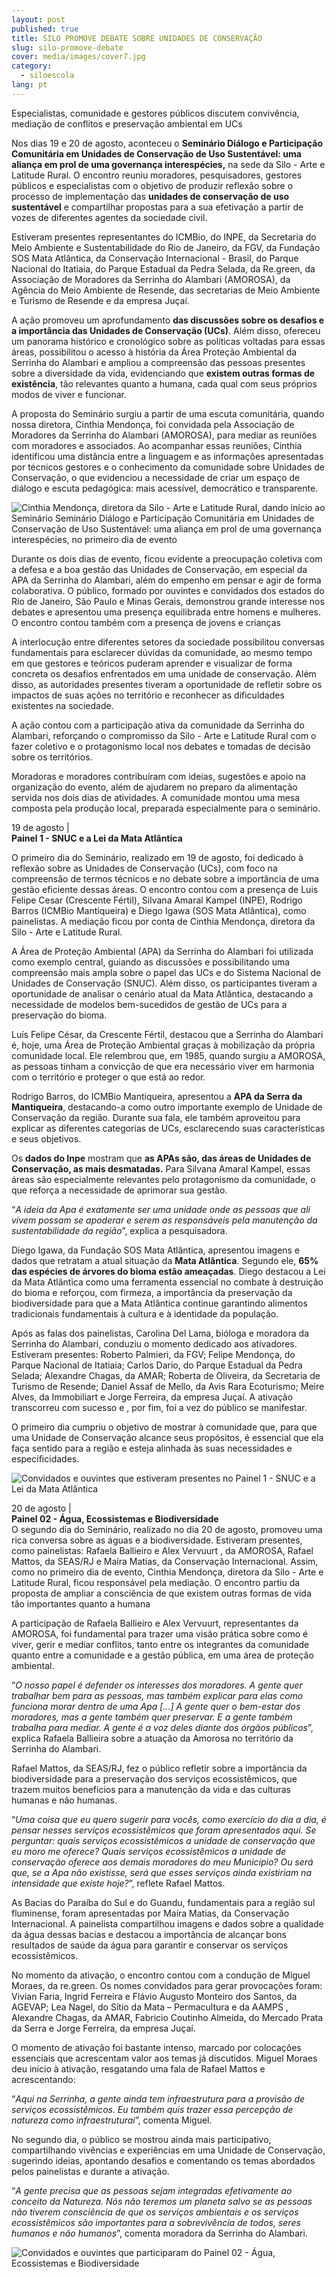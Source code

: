 ```yaml
---
layout: post
published: true
title: SILO PROMOVE DEBATE SOBRE UNIDADES DE CONSERVAÇÃO
slug: silo-promove-debate
cover: media/images/cover7.jpg
category:
  - siloescola
lang: pt
---
```

Especialistas, comunidade e gestores públicos discutem convivência, mediação de conflitos e preservação ambiental em UCs 

Nos dias 19 e 20 de agosto, aconteceu o **Seminário Diálogo e Participação Comunitária em Unidades de Conservação de Uso Sustentável: uma aliança em prol de uma governança interespécies,** na sede da Silo - Arte e Latitude Rural. O encontro reuniu moradores, pesquisadores, gestores públicos e especialistas com o objetivo de produzir reflexão sobre o processo de implementação das **unidades de conservação de uso sustentável** e compartilhar propostas para a sua efetivação a partir de vozes de diferentes agentes da sociedade civil.

Estiveram presentes representantes do ICMBio, do INPE, da Secretaria do Meio Ambiente e Sustentabilidade do Rio de Janeiro, da FGV, da Fundação SOS Mata Atlântica, da Conservação Internacional - Brasil, do Parque Nacional do Itatiaia, do Parque Estadual da Pedra Selada, da Re.green, da Associação de Moradores da Serrinha do Alambari (AMOROSA), da Agência do Meio Ambiente de Resende, das secretarias de Meio Ambiente e Turismo de Resende e da empresa Juçaí.

A ação promoveu um aprofundamento **das discussões sobre os desafios e a importância das Unidades de Conservação (UCs)**. Além disso, ofereceu um panorama histórico e cronológico sobre as políticas voltadas para essas áreas, possibilitou o acesso à história da Área Proteção Ambiental da Serrinha do Alambari e ampliou a compreensão das pessoas presentes sobre a diversidade da vida, evidenciando que **existem outras formas de existência**, tão relevantes quanto a humana, cada qual com seus próprios modos de viver e funcionar.

A proposta do Seminário surgiu a partir de uma escuta comunitária, quando nossa diretora, Cinthia Mendonça, foi convidada pela Associação de Moradores da Serrinha do Alambari (AMOROSA), para mediar as reuniões com moradores e associados. Ao acompanhar essas reuniões, Cinthia identificou uma distância entre a linguagem e as informações apresentadas por técnicos gestores e o conhecimento da comunidade sobre Unidades de Conservação, o que evidenciou a necessidade de criar um espaço de diálogo e escuta pedagógica: mais acessível, democrático e transparente. 

![Cinthia Mendonça, diretora da Silo - Arte e Latitude Rural, dando início ao Seminário Seminário Diálogo e Participação Comunitária em Unidades de Conservação de Uso Sustentável: uma aliança em prol de uma governança interespécies, no primeiro dia de evento](/media/images/uploads/siloescola_noticia_seminario_1.jpg "Cinthia Mendonça, diretora da Silo - Arte e Latitude Rural, dando início ao Seminário Seminário Diálogo e Participação Comunitária em Unidades de Conservação de Uso Sustentável: uma aliança em prol de uma governança interespécies, no primeiro dia de evento")

Durante os dois dias de evento, ficou evidente a preocupação coletiva com a defesa e a boa gestão das Unidades de Conservação, em especial da APA da Serrinha do Alambari, além do empenho em pensar e agir de forma colaborativa. O público, formado por ouvintes e convidados dos estados do Rio de Janeiro, São Paulo e Minas Gerais, demonstrou grande interesse nos debates e apresentou uma presença equilibrada entre homens e mulheres. O encontro contou também com a presença de jovens e crianças 

A interlocução entre diferentes setores da sociedade possibilitou conversas fundamentais para esclarecer dúvidas da comunidade, ao mesmo tempo em que gestores e teóricos puderam aprender e visualizar de forma concreta os desafios enfrentados em uma unidade de conservação. Além disso, as autoridades presentes tiveram a oportunidade de refletir sobre os impactos de suas ações no território e reconhecer as dificuldades existentes na sociedade.

A ação contou com a participação ativa da comunidade da Serrinha do Alambari, reforçando o compromisso da Silo - Arte e Latitude Rural com o fazer coletivo e o protagonismo local nos debates e tomadas de decisão sobre os territórios. 

Moradoras e moradores contribuíram com ideias, sugestões e apoio na organização do evento, além de ajudarem no preparo da alimentação servida nos dois dias de atividades. A comunidade montou uma mesa composta pela produção local, preparada especialmente para o seminário.

19 de agosto |\
**Painel 1 -  SNUC e a Lei da Mata Atlântica**

O primeiro dia do Seminário, realizado em 19 de agosto, foi dedicado à reflexão sobre as Unidades de Conservação (UCs), com foco na compreensão de termos técnicos e no debate sobre a importância de uma gestão eficiente dessas áreas. O encontro contou com a presença de Luis Felipe Cesar (Crescente Fértil), Silvana Amaral Kampel (INPE), Rodrigo Barros (ICMBio Mantiqueira) e Diego Igawa (SOS Mata Atlântica), como painelistas. A mediação ficou por conta  de Cinthia Mendonça, diretora da Silo - Arte e Latitude Rural.

A Área de Proteção Ambiental (APA) da Serrinha do Alambari foi utilizada como exemplo central, guiando as discussões e possibilitando uma compreensão mais ampla sobre o papel das UCs e do Sistema Nacional de Unidades de Conservação (SNUC). Além disso, os participantes tiveram a oportunidade de analisar o cenário atual da Mata Atlântica, destacando a necessidade de modelos bem-sucedidos de gestão de UCs para a preservação do bioma.

Luís Felipe César, da Crescente Fértil, destacou que a Serrinha do Alambari é, hoje, uma Área de Proteção Ambiental graças à mobilização da própria comunidade local. Ele relembrou que, em 1985, quando surgiu a AMOROSA, as pessoas tinham a  convicção de que era necessário viver em harmonia com o território e proteger o que está ao redor. 

Rodrigo Barros, do ICMBio Mantiqueira, apresentou a **APA da Serra da Mantiqueira**, destacando-a como outro importante exemplo de Unidade de Conservação da região. Durante sua fala, ele também aproveitou para explicar as diferentes categorias de UCs, esclarecendo suas características e seus objetivos.

Os **dados do Inpe** mostram que **as APAs são, das áreas de Unidades de Conservação, as mais desmatadas.** Para Silvana Amaral Kampel, essas áreas são especialmente relevantes pelo protagonismo da comunidade, o que reforça a necessidade de aprimorar sua gestão.

“*A ideia da Apa é exatamente ser uma unidade onde as pessoas que ali vivem possam se apoderar e serem as responsáveis pela manutenção da sustentabilidade da região*”, explica a pesquisadora.

Diego Igawa, da Fundação SOS Mata Atlântica, apresentou imagens e dados que retratam a atual situação da **Mata Atlântica**. Segundo ele, **65% das espécies de árvores do bioma estão ameaçadas**. Diego destacou a Lei da Mata Atlântica como uma ferramenta essencial no combate à destruição do bioma e reforçou, com firmeza, a importância da preservação da biodiversidade para que a Mata Atlântica continue garantindo alimentos tradicionais fundamentais à cultura e à identidade da população.

Após as falas dos painelistas, Carolina Del Lama, bióloga e moradora da Serrinha do Alambari, conduziu o momento dedicado aos ativadores. Estiveram presentes: Roberto Palmieri, da FGV; Felipe Mendonça, do Parque Nacional de Itatiaia;  Carlos Dario, do Parque Estadual da Pedra Selada; Alexandre Chagas, da AMAR; Roberta de Oliveira, da Secretaria de Turismo de Resende; Daniel Assaf de Mello, da Avis Rara Ecoturismo; Meire Alves, da Immobiliart  e Jorge Ferreira, da empresa Juçaí. A ativação transcorreu com sucesso e , por fim, foi a vez do público se manifestar. 

O primeiro dia cumpriu o objetivo de mostrar à comunidade que, para que uma Unidade de Conservação alcance seus propósitos, é essencial que ela faça sentido para a região e esteja alinhada às suas necessidades e especificidades.

![Convidados e ouvintes que estiveram presentes no Painel 1 - SNUC e a Lei da Mata Atlântica](/media/images/uploads/siloescola_noticia_seminario_2.jpg "Convidados e ouvintes que estiveram presentes no Painel 1 - SNUC e a Lei da Mata Atlântica")

20 de agosto |\
**Painel 02 - Água, Ecossistemas e Biodiversidade**\
O segundo dia do Seminário, realizado no dia 20 de agosto, promoveu uma rica conversa sobre as águas e a biodiversidade. Estiveram presentes, como painelistas: Rafaela Ballieiro e Alex Vervuurt , da AMOROSA,  Rafael Mattos, da SEAS/RJ e Maíra Matias, da Conservação Internacional. Assim, como no primeiro dia de evento, Cinthia Mendonça, diretora da Silo - Arte e Latitude Rural, ficou responsável pela mediação. O encontro partiu da proposta de ampliar a consciência de que existem outras formas de vida tão importantes quanto a humana

A participação de Rafaela Ballieiro e Alex Vervuurt, representantes da AMOROSA, foi fundamental para trazer uma visão prática sobre como é viver, gerir e mediar conflitos, tanto entre os integrantes da comunidade quanto entre a comunidade e a gestão pública, em uma área de proteção ambiental. 

“*O nosso papel é defender os interesses dos moradores. A gente quer trabalhar bem para as pessoas, mas também explicar para elas como funciona morar dentro de uma Apa \[...] A gente quer o bem-estar dos moradores, mas a gente também quer preservar. E a gente também trabalha para mediar. A gente é a voz deles diante dos órgãos públicos*”, explica Rafaela Ballieira sobre a atuação da Amorosa no território da Serrinha do Alambari.

Rafael Mattos, da SEAS/RJ, fez o público refletir sobre a importância da biodiversidade para a preservação dos serviços ecossistêmicos, que trazem muitos benefícios para a manutenção da vida e das culturas humanas e não humanas. 

“*Uma coisa que eu quero sugerir para vocês, como exercício do dia a dia, é  pensar nesses serviços ecossistêmicos que foram apresentados aqui. Se perguntar: quais serviços ecossistêmicos a unidade de conservação que eu moro me oferece? Quais serviços ecossistêmicos a unidade de conservação oferece aos demais moradores do meu Município? Ou será que, se a Apa não existisse, será que esses serviços ainda existiriam na intensidade que existe hoje?*”, reflete Rafael Mattos.

As Bacias do Paraíba do Sul e do Guandu, fundamentais para a região sul fluminense, foram apresentadas por Maíra Matias, da Conservação Internacional. A painelista compartilhou imagens e dados sobre a qualidade da água dessas bacias e destacou a importância de alcançar bons resultados de saúde da água para garantir e conservar os serviços ecossistêmicos.

No momento da ativação, o encontro contou com a condução de Miguel Moraes, da re.green. Os nomes convidados para gerar provocações foram: Vivian Faria, Ingrid Ferreira e Flávio Augusto Monteiro dos Santos, da AGEVAP; Lea Nagel, do Sítio da Mata – Permacultura  e da  AAMPS , Alexandre Chagas, da AMAR,  Fabricio Coutinho Almeida, do Mercado Prata da Serra e Jorge Ferreira, da empresa Juçaí. 

O momento de ativação foi bastante intenso, marcado por colocações essenciais que acrescentam valor aos temas já discutidos. Miguel Moraes deu início à ativação, resgatando uma fala de Rafael Mattos e acrescentando:

“*Aqui na Serrinha, a gente ainda tem infraestrutura para a  provisão de serviços ecossistêmicos. Eu também quis trazer essa percepção de natureza como infraestruturai*”, comenta Miguel.

No segundo dia, o público se mostrou ainda mais participativo, compartilhando vivências e experiências em uma Unidade de Conservação, sugerindo ideias, apontando desafios e comentando os temas abordados pelos painelistas e durante a ativação.

“*A gente precisa que as pessoas sejam integradas efetivamente ao conceito da Natureza. Nós não teremos um planeta salvo se as pessoas não tiverem consciência de que os serviços ambientais e os serviços ecossistêmicos são importantes para a sobrevivência de todos, seres humanos e não humanos*”, comenta moradora da Serrinha do Alambari.

![Convidados e ouvintes que participaram do Painel 02 - Água, Ecossistemas e Biodiversidade](/media/images/uploads/siloescola_noticia_seminario_3.jpg "Convidados e ouvintes que participaram do Painel 02 - Água, Ecossistemas e Biodiversidade")
